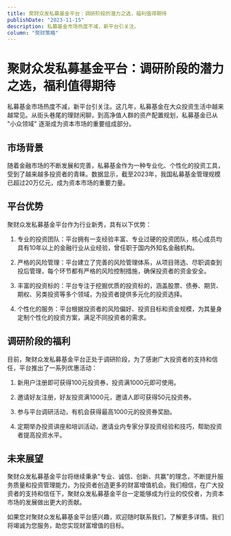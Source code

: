 ```yaml
---
title: 聚财众发私募基金平台：调研阶段的潜力之选，福利值得期待
publishDate: "2023-11-15"
description: 私募基金市场热度不减，新平台引关注。
column: "聚财策略"
---
```


# 聚财众发私募基金平台：调研阶段的潜力之选，福利值得期待

私募基金市场热度不减，新平台引关注。这几年，私募基金在大众投资生活中越来越常见。从街头巷尾的理财闲聊，到高净值人群的资产配置规划，私募基金已从 "小众领域" 逐渐成为资本市场的重要组成部分。

## 市场背景

随着金融市场的不断发展和完善，私募基金作为一种专业化、个性化的投资工具，受到了越来越多投资者的青睐。数据显示，截至2023年，我国私募基金管理规模已超过20万亿元，成为资本市场的重要力量。

## 平台优势

聚财众发私募基金平台作为行业新秀，具有以下优势：

1. 专业的投资团队：平台拥有一支经验丰富、专业过硬的投资团队，核心成员均具有10年以上的金融行业从业经验，曾任职于国内外知名金融机构。

2. 严格的风险管理：平台建立了完善的风险管理体系，从项目筛选、尽职调查到投后管理，每个环节都有严格的风险控制措施，确保投资者的资金安全。

3. 丰富的投资标的：平台专注于挖掘优质的投资标的，涵盖股票、债券、期货、期权、另类投资等多个领域，为投资者提供多元化的投资选择。

4. 个性化的服务：平台根据投资者的风险偏好、投资目标和资金规模，为其量身定制个性化的投资方案，满足不同投资者的需求。

## 调研阶段的福利

目前，聚财众发私募基金平台正处于调研阶段，为了感谢广大投资者的支持和信任，平台推出了一系列优惠活动：

1. 新用户注册即可获得100元投资券，投资满1000元即可使用。

2. 邀请好友注册，好友投资满1000元，邀请人即可获得50元投资券。

3. 参与平台调研活动，有机会获得最高1000元的投资券奖励。

4. 定期举办投资讲座和培训活动，邀请业内专家分享投资经验和技巧，帮助投资者提高投资水平。

## 未来展望

聚财众发私募基金平台将继续秉承"专业、诚信、创新、共赢"的理念，不断提升服务质量和投资管理能力，为投资者创造更多的财富增值机会。我们相信，在广大投资者的支持和信任下，聚财众发私募基金平台一定能够成为行业的佼佼者，为资本市场的发展做出更大的贡献。

如果您对聚财众发私募基金平台感兴趣，欢迎随时联系我们，了解更多详情。我们将竭诚为您服务，助您实现财富增值的目标。